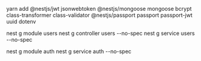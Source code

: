 yarn add @nestjs/jwt jsonwebtoken @nestjs/mongoose mongoose bcrypt class-transformer class-validator @nestjs/passport passport passport-jwt uuid dotenv

nest g module users
nest g controller users --no-spec
nest g service users --no-spec

nest g module auth
nest g service auth --no-spec
